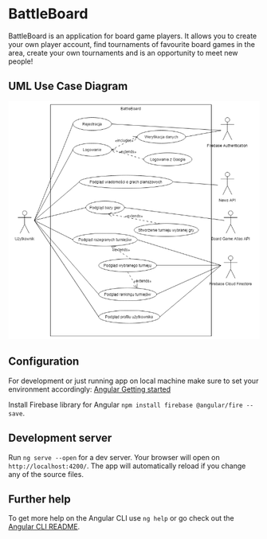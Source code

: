 # BattleBoard
BattleBoard is an application for board game players. It allows you to create your own player account, find tournaments of favourite board games in the area, create your own tournaments and is an opportunity to meet new people!

## UML Use Case Diagram
![UML Use Case Diagram](src/assets/BB_UML_Use_Case.png)

## Configuration 
For development or just running app on local machine make sure to set your environment accordingly:
[Angular Getting started](https://angular.io/guide/quickstart)

Install Firebase library for Angular
`npm install firebase @angular/fire --save`.

## Development server

Run `ng serve --open` for a dev server. Your browser will open on `http://localhost:4200/`. The app will automatically reload if you change any of the source files.

## Further help

To get more help on the Angular CLI use `ng help` or go check out the [Angular CLI README](https://github.com/angular/angular-cli/blob/master/README.md).
